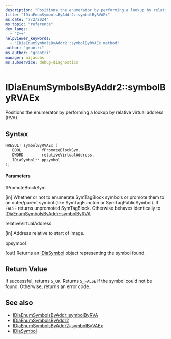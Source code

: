 ```yaml
---
description: "Positions the enumerator by performing a lookup by relative virtual address (RVA)."
title: "IDiaEnumSymbolsByAddr2::symbolByRVAEx"
ms.date: "7/2/2024"
ms.topic: "reference"
dev_langs:
  - "C++"
helpviewer_keywords:
  - "IDiaEnumSymbolsByAddr2::symbolByRVAEx method"
author: "grantri"
ms.author: "grantri"
manager: mijacobs
ms.subservice: debug-diagnostics
---
```

# IDiaEnumSymbolsByAddr2::symbolByRVAEx

Positions the enumerator by performing a lookup by relative virtual address (RVA).

## Syntax

```C++
HRESULT symbolByRVAEx ( 
   BOOL         fPromoteBlockSym,
   DWORD        relativeVirtualAddress,
   IDiaSymbol** ppsymbol
);
```

#### Parameters
 fPromoteBlockSym

[in] Whether or not to enumerate SymTagBlock symbols or promote them to an outer/parent symbol (like SymTagFuncton or SymTagPublicSymbol). If `FALSE` returns unpromoted SymTagBlock. Otherwise behaves identically to [IDiaEnumSymbolsByAddr::symbolByRVA](../../debugger/debug-interface-access/idiaenumsymbolsbyaddr-symbolsbyrva.md)

 relativeVirtualAddress

[in] Address relative to start of image.

 ppsymbol

[out] Returns an [IDiaSymbol](../../debugger/debug-interface-access/idiasymbol.md) object representing the symbol found.

## Return Value
 If successful, returns `S_OK`. Returns `S_FALSE` if the symbol could not be found. Otherwise, returns an error code.

## See also
- [IDiaEnumSymbolsByAddr::symbolByRVA](../../debugger/debug-interface-access/idiaenumsymbolsbyaddr-symbolsbyrva.md)
- [IDiaEnumSymbolsByAddr2](../../debugger/debug-interface-access/idiaenumsymbolsbyaddr2.md)
- [IDiaEnumSymbolsByAddr2::symbolByVAEx](../../debugger/debug-interface-access/idiaenumsymbolsbyaddr2-symbolbyvaex.md)
- [IDiaSymbol](../../debugger/debug-interface-access/idiasymbol.md)
